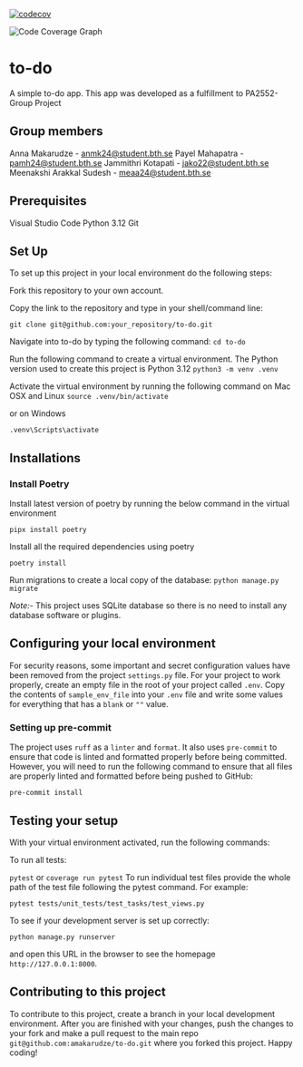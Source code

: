 
[![codecov](https://codecov.io/gh/amakarudze/to-do/graph/badge.svg?token=HPslvKVFkW)](https://codecov.io/gh/amakarudze/to-do)

![Code Coverage Graph](https://codecov.io/gh/amakarudze/to-do/graphs/tree.svg?token=HPslvKVFkW)

# to-do
A simple to-do app. This app was developed as a fulfillment to PA2552-Group Project
## Group members
Anna Makarudze - anmk24@student.bth.se
Payel Mahapatra - pamh24@student.bth.se
Jammithri Kotapati - jako22@student.bth.se
Meenakshi Arakkal Sudesh - meaa24@student.bth.se

## Prerequisites
Visual Studio Code
Python 3.12
Git

## Set Up
To set up this project in your local environment do the following steps:

Fork this repository to your own account.

Copy the link to the repository and type in your shell/command line:

```git clone git@github.com:your_repository/to-do.git```

Navigate into to-do by typing the following command:
```cd to-do```

Run the following command to create a virtual environment. The Python version used to create this project is Python 3.12
```python3 -m venv .venv```

Activate the virtual environment by running the following command on Mac OSX and Linux
```source .venv/bin/activate```

or on Windows

```.venv\Scripts\activate```

## Installations

### Install Poetry
Install latest version of poetry by running the below command in the virtual environment

```pipx install poetry```


Install all the required dependencies using poetry

```poetry install```


Run migrations to create a local copy of the database:
```python manage.py migrate```

*Note:*- This project uses SQLite database so there is no need to install any database software or plugins.

## Configuring your local environment
For security reasons, some important and secret configuration values have been removed from the project `settings.py`
file. For your project to work properly, create an empty file in the root of your project called `.env`. Copy the
contents of `sample_env_file` into your `.env` file and write some values for everything that has a `blank` or `""` value.

### Setting up pre-commit
The project uses `ruff` as a `linter` and `format`. It also uses `pre-commit` to ensure that code is linted and
formatted properly before being committed.
However, you will need to run the following command to ensure that all files are properly linted and formatted before
being pushed to GitHub:

```pre-commit install```

## Testing your setup
With your virtual environment activated, run the following commands:

To run all tests:

```pytest``` or ```coverage run pytest```
To run individual test files provide the whole path of the test file following the pytest command. For example:

```pytest tests/unit_tests/test_tasks/test_views.py```


To see if your development server is set up correctly:

```python manage.py runserver```


and open this URL in the browser to see the homepage ```http://127.0.0.1:8000```.

## Contributing to this project
To contribute to this project, create a branch in your local development environment. After you are finished with your changes, push the changes to your fork and make a pull request to the main repo `git@github.com:amakarudze/to-do.git` where you forked this project.
Happy coding!
